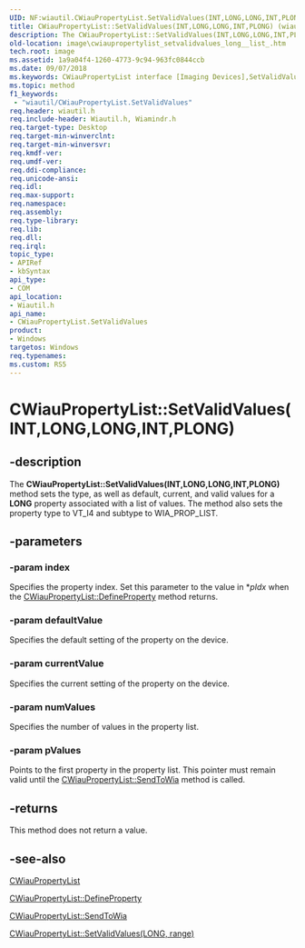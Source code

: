 ```yaml
---
UID: NF:wiautil.CWiauPropertyList.SetValidValues(INT,LONG,LONG,INT,PLONG)
title: CWiauPropertyList::SetValidValues(INT,LONG,LONG,INT,PLONG) (wiautil.h)
description: The CWiauPropertyList::SetValidValues(INT,LONG,LONG,INT,PLONG) method sets the type, as well as default, current, and valid values for a LONG property associated with a list of values.
old-location: image\cwiaupropertylist_setvalidvalues_long__list_.htm
tech.root: image
ms.assetid: 1a9a04f4-1260-4773-9c94-963fc0844ccb
ms.date: 09/07/2018
ms.keywords: CWiauPropertyList interface [Imaging Devices],SetValidValues method, CWiauPropertyList.SetValidValues, CWiauPropertyList.SetValidValues(INT,LONG,LONG,INT,PLONG), CWiauPropertyList::SetValidValues, CWiauPropertyList::SetValidValues(INT  ,LONG  ,LONG  ,INT  ,PLONG  ), CWiauPropertyList::SetValidValues(INT,LONG,LONG,INT,PLONG), SetValidValues, SetValidValues method [Imaging Devices], SetValidValues method [Imaging Devices],CWiauPropertyList interface, SetValidValues(LONG,(CWiauPropertyList), image.cwiaupropertylist_setvalidvalues_long__list_, wiauFncs_6438ee42-db48-4c58-8414-5dee8fe186ef.xml, wiautil/CWiauPropertyList::SetValidValues
ms.topic: method
f1_keywords:
 - "wiautil/CWiauPropertyList.SetValidValues"
req.header: wiautil.h
req.include-header: Wiautil.h, Wiamindr.h
req.target-type: Desktop
req.target-min-winverclnt: 
req.target-min-winversvr: 
req.kmdf-ver: 
req.umdf-ver: 
req.ddi-compliance: 
req.unicode-ansi: 
req.idl: 
req.max-support: 
req.namespace: 
req.assembly: 
req.type-library: 
req.lib: 
req.dll: 
req.irql: 
topic_type:
- APIRef
- kbSyntax
api_type:
- COM
api_location:
- Wiautil.h
api_name:
- CWiauPropertyList.SetValidValues
product:
- Windows
targetos: Windows
req.typenames: 
ms.custom: RS5
---
```


# CWiauPropertyList::SetValidValues(INT,LONG,LONG,INT,PLONG)

## -description

The **CWiauPropertyList::SetValidValues(INT,LONG,LONG,INT,PLONG)** method sets the type, as well as default, current, and valid values for a **LONG** property associated with a list of values. The method also sets the property type to VT_I4 and subtype to WIA_PROP_LIST.

## -parameters

### -param index

Specifies the property index. Set this parameter to the value in *_pIdx_ when the [CWiauPropertyList::DefineProperty](nf-wiautil-cwiaupropertylist-defineproperty.md) method returns.

### -param defaultValue

Specifies the default setting of the property on the device.

### -param currentValue

Specifies the current setting of the property on the device.

### -param numValues

Specifies the number of values in the property list.

### -param pValues

Points to the first property in the property list. This pointer must remain valid until the [CWiauPropertyList::SendToWia](nf-wiautil-cwiaupropertylist-sendtowia.md) method is called.

## -returns

This method does not return a value.

## -see-also

[CWiauPropertyList](nl-wiautil-cwiaupropertylist.md)

[CWiauPropertyList::DefineProperty](nf-wiautil-cwiaupropertylist-defineproperty.md)

[CWiauPropertyList::SendToWia](nf-wiautil-cwiaupropertylist-sendtowia.md)

[CWiauPropertyList::SetValidValues(LONG, range)](https://docs.microsoft.com/windows-hardware/drivers/ddi/content/wiautil/nf-wiautil-cwiaupropertylist-setvalidvalues(int_long_long_long_long_long))
